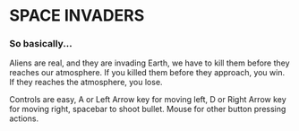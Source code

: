 
# SPACE INVADERS

### **So basically...**

Aliens are real, and they are invading Earth, we have to kill them before they reaches our atmosphere. If you killed them before they approach, you win. If they reaches the atmosphere, you lose.

Controls are easy, A or Left Arrow key for moving left, D or Right Arrow key for moving right, spacebar to shoot bullet. Mouse for other button pressing actions.
